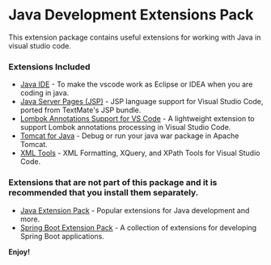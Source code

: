 # Java Development Extensions Pack

This extension package contains useful extensions for working with Java in visual studio code.

### Extensions Included

- [Java IDE](https://marketplace.visualstudio.com/items?itemName=YouMayCallMeV.vscode-java-saber) - To make the vscode work as Eclipse or IDEA when you are coding in java.
- [Java Server Pages (JSP)](https://marketplace.visualstudio.com/items?itemName=pthorsson.vscode-jsp) - JSP language support for Visual Studio Code, ported from TextMate's JSP bundle.
- [Lombok Annotations Support for VS Code](https://marketplace.visualstudio.com/items?itemName=GabrielBB.vscode-lombok) - A lightweight extension to support Lombok annotations processing in Visual Studio Code.
- [Tomcat for Java](https://marketplace.visualstudio.com/items?itemName=adashen.vscode-tomcat) - Debug or run your java war package in Apache Tomcat.
- [XML Tools](https://marketplace.visualstudio.com/items?itemName=DotJoshJohnson.xml) - XML Formatting, XQuery, and XPath Tools for Visual Studio Code.

### Extensions that are not part of this package and it is recommended that you install them separately.

- [Java Extension Pack](https://marketplace.visualstudio.com/items?itemName=vscjava.vscode-java-pack) - Popular extensions for Java development and more.
- [Spring Boot Extension Pack]([url](https://marketplace.visualstudio.com/items?itemName=Pivotal.vscode-boot-dev-pack)) - A collection of extensions for developing Spring Boot applications.

**Enjoy!**
